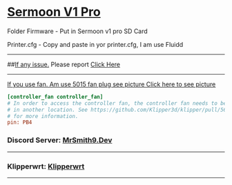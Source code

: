 # <ins>Sermoon V1 Pro</ins>

 
Folder Firmware - Put in Sermoon v1 pro SD Card

Printer.cfg - Copy and paste in yor printer.cfg, I am use Fluidd 

  ---------------------------------------------------------------------------------

##<ins>If any issue.</ins>
Please report [Click Here](https://github.com/MrSmith9/Sermoonv1proklipper/issues)

  ---------------------------------------------------------------------------------
<ins>If you use fan. Am use 5015 fan plug see picture [Click here to see picture](https://user-images.githubusercontent.com/7941237/176997205-250d62d5-af9c-4f60-8fb9-85a33f329b3f.jpg)</ins>
```cfg
[controller_fan controller_fan]
# In order to access the controller fan, the controller fan needs to be plugged
# in another location. See https://github.com/Klipper3d/klipper/pull/5621
# for more information.
pin: PB4
```

 ### Discord Server: [MrSmith9.Dev](https://discord.gg/K5EnYdtjbS)

  ---------------------------------------------------------------------------------

### Klipperwrt: [Klipperwrt](https://github.com/ihrapsa/KlipperWrt)
   ---------------------------------------------------------------------------------